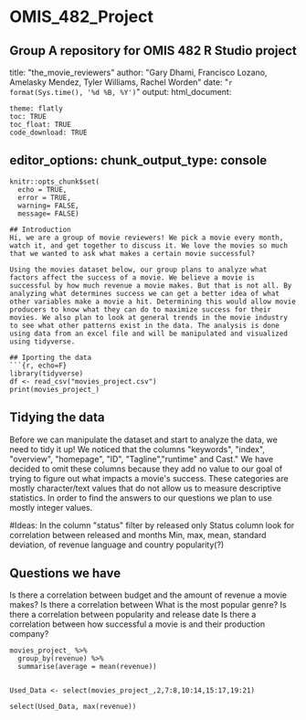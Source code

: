 # OMIS_482_Project
Group A repository for OMIS 482 R Studio project 
---
title: "the_movie_reviewers"
author: "Gary Dhami, Francisco Lozano, Amelasky Mendez, Tyler Williams, Rachel Worden"
date: "`r format(Sys.time(), '%d %B, %Y')`" 
output: 
  html_document:
    
    theme: flatly
    toc: TRUE
    toc_float: TRUE
    code_download: TRUE
editor_options: 
  chunk_output_type: console
---

```{r setup, include=FALSE, cache = F}
knitr::opts_chunk$set(
  echo = TRUE,
  error = TRUE,
  warning= FALSE,
  message= FALSE)

## Introduction
Hi, we are a group of movie reviewers! We pick a movie every month, watch it, and get together to discuss it. We love the movies so much that we wanted to ask what makes a certain movie successful? 

Using the movies dataset below, our group plans to analyze what factors affect the success of a movie. We believe a movie is successful by how much revenue a movie makes. But that is not all. By analyzing what determines success we can get a better idea of what other variables make a movie a hit. Determining this would allow movie producers to know what they can do to maximize success for their movies. We also plan to look at general trends in the movie industry to see what other patterns exist in the data. The analysis is done using data from an excel file and will be manipulated and visualized using tidyverse.

## Iporting the data
```{r, echo=F}
library(tidyverse)
df <- read_csv("movies_project.csv")
print(movies_project_)
```

## Tidying the data
Before we can manipulate the dataset and start to analyze the data, we need to tidy it up! We noticed that the columns "keywords", "index", "overview", "homepage", "ID", "Tagline","runtime" and Cast." We have decided to omit these columns because they add no value to our goal of trying to figure out what impacts a movie's success. These categories are mostly character/text values that do not allow us to measure descriptive statistics. In order to find the answers to our questions we plan to use mostly integer values. 


#Ideas: 
In the column "status" filter by released only 
Status column look for correlation between released and months 
Min, max, mean, standard deviation, of revenue 
language and country 
popularity(?)


## Questions we have 
Is there a correlation between budget and the amount of revenue a movie makes? 
Is there a correlation between 
What is the most popular genre? 
Is there a correlation between popularity and release date
Is there a correlation between how successful a movie is and their production company? 
```{r}
movies_project_ %>% 
  group_by(revenue) %>% 
  summarise(average = mean(revenue))
```


```{r}

Used_Data <- select(movies_project_,2,7:8,10:14,15:17,19:21)

select(Used_Data, max(revenue))
